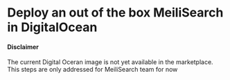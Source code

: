 # Deploy an out of the box MeiliSearch in DigitalOcean

#### Disclaimer

The current Digital Oceran image is not yet available in the marketplace.
This steps are only addressed for MeiliSearch team for now


